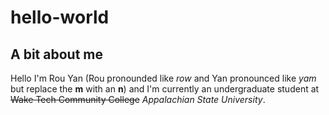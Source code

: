 # hello-world
## A bit about me

Hello I'm Rou Yan (Rou pronounded like *row* and Yan pronounced like *yam* but replace the **m** with an **n**) and I'm currently an undergraduate student at ~~Wake Tech Community College~~ *Appalachian State University*.
